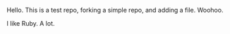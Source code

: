 Hello. This is a test repo, forking a simple repo, and adding a file. Woohoo.

I like Ruby. A lot. 
